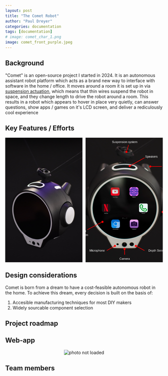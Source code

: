 ```yaml
---
layout: post
title: "The Comet Robot"
author: "Paul Dreyer"
categories: documentation
tags: [documentation]
# image: comet_char_1.png
image: comet_front_purple.jpeg
---
```


## Background

"Comet" is an open-source project I started in 2024. It is an autonomous assistant robot platform which acts as a brand new way to interface with software in the home / office. It moves around a room it is set up in via [suspension actuation](https://en.wikipedia.org/wiki/Cable_robots), which means that thin wires suspend the robot in space, and they change length to drive the robot around a room. This results in a robot which appears to hover in place very quietly, can answer questions, show apps / games on it's LCD screen, and deliver a rediculously cool experience

## Key Features / Efforts

<!-- [Getting Started]({{ site.github.url }}{% post_url 2016-10-10-getting-started %}): getting started with installing Millennial, whether you are completely new to using Jekyll, or simply just migrating to a new Jekyll theme. -->


<div style="display: flex; width: 100%; gap: 10px;">

  <div style="flex: 1;">
    <img src="assets/img/comet_iso_right.jpeg" alt="Image 1" style="width: 100%; height: 100%; object-fit: cover;">
  </div>

  <div style="flex: 1;">
    <img src="assets/img/comet_front_app_callouts.png" alt="Image 2" style="width: 100%; height: 100%; object-fit: cover;">
  </div>

</div>

###


## Design considerations

Comet is born from a dream to have a cost-feasible autonomous robot in the home. To achieve this dream, every decision is built on the basis of:

1. Accesible manufacturing techniques for most DIY makers
2. Widely sourcable component selection

## Project roadmap

## Web-app

<div style="text-align: center;">
  <img src="{{ 'assets/img/comet_webapp_phone.png' | relative_url }}" 
       alt="photo not loaded"
       style="width: 50%; max-width: 500px; height: auto;">
</div>


## Team members
